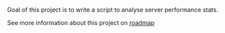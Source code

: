 Goal of this project is to write a script to analyse server performance stats.  

See more information about this project on [roadmap](https://roadmap.sh/projects/server-stats)